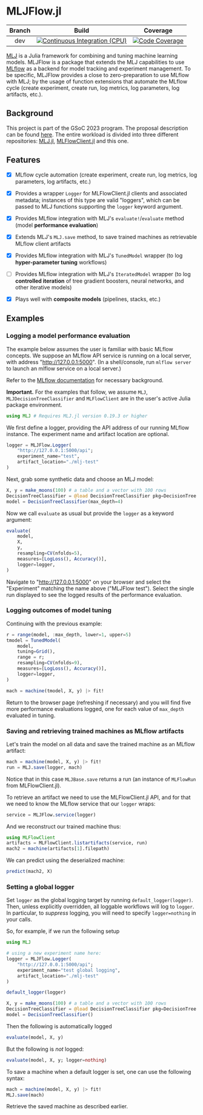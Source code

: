 # MLJFlow.jl

| Branch | Build | Coverage |
| :---: | :---: | :---: |
| dev | [![Continuous Integration (CPU)][ci-dev-img]][ci-dev] | [![Code Coverage][codecov-dev-img]][codecov-dev] |

[ci-dev]: https://github.com/pebeto/MLJFlow.jl/actions/workflows/CI.yml
[ci-dev-img]: https://github.com/pebeto/MLJFlow.jl/actions/workflows/CI.yml/badge.svg?branch=dev "Continuous Integration (CPU)"
[codecov-dev]: https://codecov.io/github/JuliaAI/MLJFlow.jl
[codecov-dev-img]: https://codecov.io/github/JuliaAI/MLJFlow.jl/graph/badge.svg?token=TBCMJOK1WR "Code Coverage"

[MLJ](https://github.com/alan-turing-institute/MLJ.jl) is a Julia framework for
combining and tuning machine learning models. MLJFlow is a package that extends
the MLJ capabilities to use [MLflow](https://mlflow.org/) as a backend for
model tracking and experiment management. To be specific, MLJFlow provides a
close to zero-preparation to use MLflow with MLJ; by the usage of function
extensions that automate the MLflow cycle (create experiment, create run, log
metrics, log parameters, log artifacts, etc.).

## Background

This project is part of the GSoC 2023 program. The proposal description can be
found [here](https://summerofcode.withgoogle.com/programs/2023/projects/iRxuzeGJ).
The entire workload is divided into three different repositories:
[MLJ.jl](https://github.com/alan-turing-institute/MLJ.jl),
[MLFlowClient.jl](https://github.com/JuliaAI/MLFlowClient.jl) and this one.

## Features

- [x] MLflow cycle automation (create experiment, create run, log metrics, log parameters,
      log artifacts, etc.)

- [x] Provides a wrapper `Logger` for MLFlowClient.jl clients and associated
      metadata; instances of this type are valid "loggers", which can be passed to MLJ
      functions supporting the `logger` keyword argument.

- [x] Provides MLflow integration with MLJ's `evaluate!`/`evaluate` method (model
      **performance evaluation**)

- [x] Extends MLJ's `MLJ.save` method, to save trained machines as retrievable MLflow
      client artifacts

- [x] Provides MLflow integration with MLJ's `TunedModel` wrapper (to log **hyper-parameter
      tuning** workflows)

- [ ] Provides MLflow integration with MLJ's `IteratedModel` wrapper (to log **controlled
      iteration** of tree gradient boosters, neural networks, and other iterative models)

- [x] Plays well with **composite models** (pipelines, stacks, etc.)


## Examples

### Logging a model performance evaluation

The example below assumes the user is familiar with basic MLflow concepts. We suppose an
MLflow API service is running on a local server, with address "http://127.0.0.1:5000". (In a
shell/console, run `mlflow server` to launch an mlflow service on a local server.)

Refer to the [MLflow documentation](https://www.mlflow.org/docs/latest/index.html) for
necessary background.

**Important.** For the examples that follow, we assume `MLJ`, `MLJDecisionTreeClassifier`
and `MLFlowClient` are in the user's active Julia package environment.

```julia
using MLJ # Requires MLJ.jl version 0.19.3 or higher
```

We first define a logger, providing the API address of our running MLflow
instance. The experiment name and artifact location are optional.

```julia
logger = MLJFlow.Logger(
    "http://127.0.0.1:5000/api";
    experiment_name="test",
    artifact_location="./mlj-test"
)
```

Next, grab some synthetic data and choose an MLJ model:

```julia
X, y = make_moons(100) # a table and a vector with 100 rows
DecisionTreeClassifier = @load DecisionTreeClassifier pkg=DecisionTree
model = DecisionTreeClassifier(max_depth=4)
```

Now we call `evaluate` as usual but provide the `logger` as a keyword argument:

```julia
evaluate(
    model,
    X,
    y,
    resampling=CV(nfolds=5),
    measures=[LogLoss(), Accuracy()],
    logger=logger,
)
```

Navigate to "http://127.0.0.1:5000" on your browser and select the "Experiment" matching
the name above ("MLJFlow test"). Select the single run displayed to see the logged results
of the performance evaluation.


### Logging outcomes of model tuning

Continuing with the previous example:

```julia
r = range(model, :max_depth, lower=1, upper=5)
tmodel = TunedModel(
    model,
    tuning=Grid(),
    range = r;
    resampling=CV(nfolds=9),
    measures=[LogLoss(), Accuracy()],
    logger=logger,
)

mach = machine(tmodel, X, y) |> fit!
```

Return to the browser page (refreshing if necessary) and you will find five more
performance evaluations logged, one for each value of `max_depth` evaluated in tuning.


### Saving and retrieving trained machines as MLflow artifacts

Let's train the model on all data and save the trained machine as an MLflow artifact:

```julia
mach = machine(model, X, y) |> fit!
run = MLJ.save(logger, mach)
```

Notice that in this case `MLJBase.save` returns a run (an instance of `MLFlowRun` from
MLFlowClient.jl).

To retrieve an artifact we need to use the MLFlowClient.jl API, and for that we need to
know the MLflow service that our `logger` wraps:

```julia
service = MLJFlow.service(logger)
```

And we reconstruct our trained machine thus:

```julia
using MLFlowClient
artifacts = MLFlowClient.listartifacts(service, run)
mach2 = machine(artifacts[1].filepath)
```

We can predict using the deserialized machine:

```julia
predict(mach2, X)
```

### Setting a global logger

Set `logger` as the global logging target by running `default_logger(logger)`. Then,
unless explicitly overridden, all loggable workflows will log to `logger`. In particular,
to *suppress* logging, you will need to specify `logger=nothing` in your calls.

So, for example, if we run the following setup

```julia
using MLJ

# using a new experiment name here:
logger = MLJFlow.Logger(
    "http://127.0.0.1:5000/api";
    experiment_name="test global logging",
    artifact_location="./mlj-test"
)

default_logger(logger)

X, y = make_moons(100) # a table and a vector with 100 rows
DecisionTreeClassifier = @load DecisionTreeClassifier pkg=DecisionTree
model = DecisionTreeClassifier()
```

Then the following is automatically logged

```julia
evaluate(model, X, y)
```

But the following is *not* logged:


```julia
evaluate(model, X, y; logger=nothing)
```

To save a machine when a default logger is set, one can use the following syntax:

```julia
mach = machine(model, X, y) |> fit!
MLJ.save(mach)
```

Retrieve the saved machine as described earlier.
